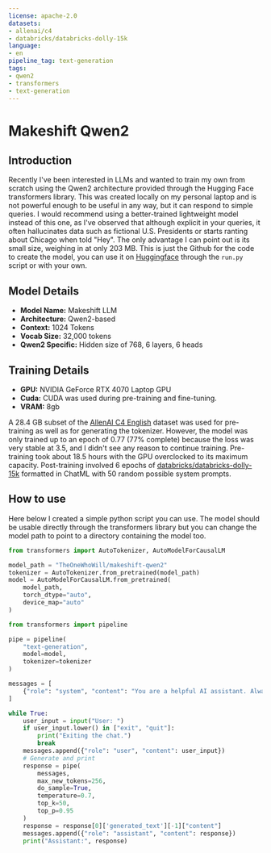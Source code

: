 ```yaml
---
license: apache-2.0
datasets:
- allenai/c4
- databricks/databricks-dolly-15k
language:
- en
pipeline_tag: text-generation
tags:
- qwen2
- transformers
- text-generation
---
```

# Makeshift Qwen2

## Introduction
Recently I've been interested in LLMs and wanted to train my own from scratch using the Qwen2 architecture provided through the Hugging Face transformers library. This was created locally on my personal laptop and is not powerful enough to be useful in any way, but it can respond to simple queries. I would recommend using a better-trained lightweight model instead of this one, as I've observed that although explicit in your queries, it often hallucinates data such as fictional U.S. Presidents or starts ranting about Chicago when told "Hey". The only advantage I can point out is its small size, weighing in at only 203 MB. This is just the Github for the code to create the model, you can use it on [Huggingface](https://huggingface.co/TheOneWhoWill/makeshift-qwen2) through the ```run.py``` script or with your own.

## Model Details
- **Model Name:** Makeshift LLM
- **Architecture:** Qwen2-based
- **Context:** 1024 Tokens
- **Vocab Size:** 32,000 tokens
- **Qwen2 Specific:** Hidden size of 768, 6 layers, 6 heads

## Training Details
- **GPU:** NVIDIA GeForce RTX 4070 Laptop GPU
- **Cuda:** CUDA was used during pre-training and fine-tuning.
- **VRAM:** 8gb

A 28.4 GB subset of the [AllenAI C4 English](https://huggingface.co/datasets/allenai/c4) dataset was used for pre-training as well as for generating the tokenizer. However, the model was only trained up to an epoch of 0.77 (77% complete) because the loss was very stable at 3.5, and I didn't see any reason to continue training. Pre-training took about 18.5 hours with the GPU overclocked to its maximum capacity. Post-training involved 6 epochs of [databricks/databricks-dolly-15k](https://huggingface.co/datasets/databricks/databricks-dolly-15k) formatted in ChatML with 50 random possible system prompts.

## How to use
Here below I created a simple python script you can use. The model should be usable directly through the transformers library but you can change the model path to point to a directory containing the model too.
```python
from transformers import AutoTokenizer, AutoModelForCausalLM

model_path = "TheOneWhoWill/makeshift-qwen2"
tokenizer = AutoTokenizer.from_pretrained(model_path)
model = AutoModelForCausalLM.from_pretrained(
	model_path,
	torch_dtype="auto",
	device_map="auto"
)

from transformers import pipeline

pipe = pipeline(
	"text-generation",
	model=model,
	tokenizer=tokenizer
)

messages = [
	{"role": "system", "content": "You are a helpful AI assistant. Always provide clear, accurate, and concise answers."}
]

while True:
	user_input = input("User: ")
	if user_input.lower() in ["exit", "quit"]:
		print("Exiting the chat.")
		break
	messages.append({"role": "user", "content": user_input})
	# Generate and print
	response = pipe(
		messages,
		max_new_tokens=256,
		do_sample=True,
		temperature=0.7,
		top_k=50,
		top_p=0.95
	)
	response = response[0]['generated_text'][-1]["content"]
	messages.append({"role": "assistant", "content": response})
	print("Assistant:", response)
```